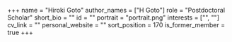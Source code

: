 +++
name = "Hiroki Goto"
author_names = ["H Goto"]
role = "Postdoctoral Scholar"
short_bio = ""
id = ""
portrait = "portrait.png"
interests = ["", ""]
cv_link = ""
personal_website = ""
sort_position = 170
is_former_member = true
+++

